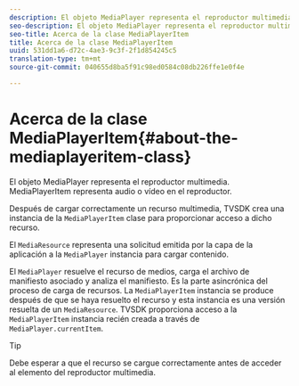 ```yaml
---
description: El objeto MediaPlayer representa el reproductor multimedia. MediaPlayerItem representa audio o vídeo en el reproductor.
seo-description: El objeto MediaPlayer representa el reproductor multimedia. MediaPlayerItem representa audio o vídeo en el reproductor.
seo-title: Acerca de la clase MediaPlayerItem
title: Acerca de la clase MediaPlayerItem
uuid: 531dd1a6-d72c-4ae3-9c3f-2f1d854245c5
translation-type: tm+mt
source-git-commit: 040655d8ba5f91c98ed0584c08db226ffe1e0f4e

---
```



# Acerca de la clase MediaPlayerItem{#about-the-mediaplayeritem-class}

El objeto MediaPlayer representa el reproductor multimedia. MediaPlayerItem representa audio o vídeo en el reproductor.

<!--<a id="section_01BC89E5C5A94D0A95EF9D29FBCE758A"></a>-->

Después de cargar correctamente un recurso multimedia, TVSDK crea una instancia de la `MediaPlayerItem` clase para proporcionar acceso a dicho recurso.

El `MediaResource` representa una solicitud emitida por la capa de la aplicación a la `MediaPlayer` instancia para cargar contenido.

El `MediaPlayer` resuelve el recurso de medios, carga el archivo de manifiesto asociado y analiza el manifiesto. Es la parte asincrónica del proceso de carga de recursos. La `MediaPlayerItem` instancia se produce después de que se haya resuelto el recurso y esta instancia es una versión resuelta de un `MediaResource`. TVSDK proporciona acceso a la `MediaPlayerItem` instancia recién creada a través de `MediaPlayer.currentItem`.

>[!TIP]
>
>Debe esperar a que el recurso se cargue correctamente antes de acceder al elemento del reproductor multimedia.

